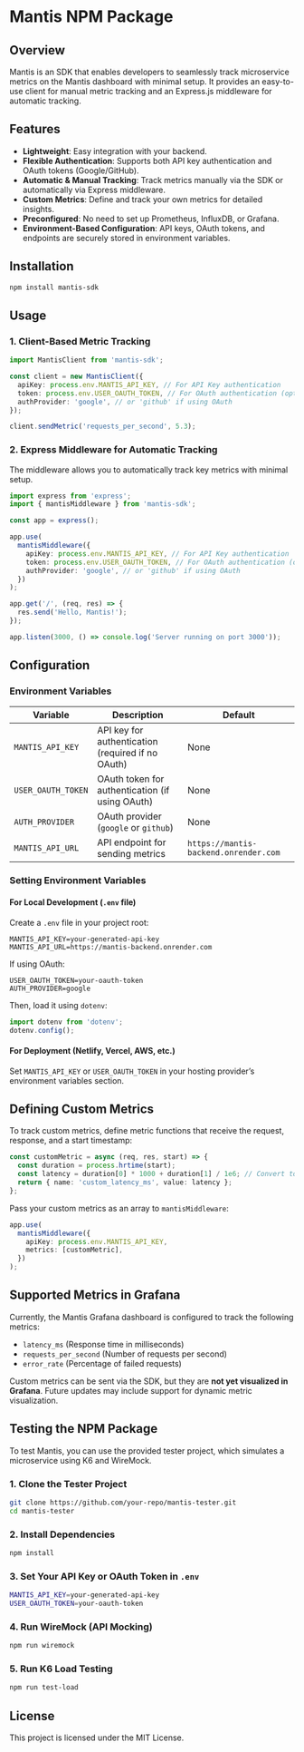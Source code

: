 # Mantis NPM Package

## Overview

Mantis is an SDK that enables developers to seamlessly track microservice metrics on the Mantis dashboard with minimal setup. It provides an easy-to-use client for manual metric tracking and an Express.js middleware for automatic tracking.

## Features

- **Lightweight**: Easy integration with your backend.
- **Flexible Authentication**: Supports both API key authentication and OAuth tokens (Google/GitHub).
- **Automatic & Manual Tracking**: Track metrics manually via the SDK or automatically via Express middleware.
- **Custom Metrics**: Define and track your own metrics for detailed insights.
- **Preconfigured**: No need to set up Prometheus, InfluxDB, or Grafana.
- **Environment-Based Configuration**: API keys, OAuth tokens, and endpoints are securely stored in environment variables.

## Installation

```sh
npm install mantis-sdk
```

## Usage

### 1. Client-Based Metric Tracking

```typescript
import MantisClient from 'mantis-sdk';

const client = new MantisClient({
  apiKey: process.env.MANTIS_API_KEY, // For API Key authentication
  token: process.env.USER_OAUTH_TOKEN, // For OAuth authentication (optional)
  authProvider: 'google', // or 'github' if using OAuth
});

client.sendMetric('requests_per_second', 5.3);
```

### 2. Express Middleware for Automatic Tracking

The middleware allows you to automatically track key metrics with minimal setup.

```typescript
import express from 'express';
import { mantisMiddleware } from 'mantis-sdk';

const app = express();

app.use(
  mantisMiddleware({
    apiKey: process.env.MANTIS_API_KEY, // For API Key authentication
    token: process.env.USER_OAUTH_TOKEN, // For OAuth authentication (optional)
    authProvider: 'google', // or 'github' if using OAuth
  })
);

app.get('/', (req, res) => {
  res.send('Hello, Mantis!');
});

app.listen(3000, () => console.log('Server running on port 3000'));
```

## Configuration

### Environment Variables

| Variable           | Description                                       | Default                               |
| ------------------ | ------------------------------------------------- | ------------------------------------- |
| `MANTIS_API_KEY`   | API key for authentication (required if no OAuth) | None                                  |
| `USER_OAUTH_TOKEN` | OAuth token for authentication (if using OAuth)   | None                                  |
| `AUTH_PROVIDER`    | OAuth provider (`google` or `github`)             | None                                  |
| `MANTIS_API_URL`   | API endpoint for sending metrics                  | `https://mantis-backend.onrender.com` |

### Setting Environment Variables

#### For Local Development (`.env` file)

Create a `.env` file in your project root:

```
MANTIS_API_KEY=your-generated-api-key
MANTIS_API_URL=https://mantis-backend.onrender.com
```

If using OAuth:

```
USER_OAUTH_TOKEN=your-oauth-token
AUTH_PROVIDER=google
```

Then, load it using `dotenv`:

```typescript
import dotenv from 'dotenv';
dotenv.config();
```

#### For Deployment (Netlify, Vercel, AWS, etc.)

Set `MANTIS_API_KEY` or `USER_OAUTH_TOKEN` in your hosting provider’s environment variables section.

## Defining Custom Metrics

To track custom metrics, define metric functions that receive the request, response, and a start timestamp:

```typescript
const customMetric = async (req, res, start) => {
  const duration = process.hrtime(start);
  const latency = duration[0] * 1000 + duration[1] / 1e6; // Convert to milliseconds
  return { name: 'custom_latency_ms', value: latency };
};
```

Pass your custom metrics as an array to `mantisMiddleware`:

```typescript
app.use(
  mantisMiddleware({
    apiKey: process.env.MANTIS_API_KEY,
    metrics: [customMetric],
  })
);
```

## Supported Metrics in Grafana

Currently, the Mantis Grafana dashboard is configured to track the following metrics:

- `latency_ms` (Response time in milliseconds)
- `requests_per_second` (Number of requests per second)
- `error_rate` (Percentage of failed requests)

Custom metrics can be sent via the SDK, but they are **not yet visualized in Grafana**. Future updates may include support for dynamic metric visualization.

## Testing the NPM Package

To test Mantis, you can use the provided tester project, which simulates a microservice using K6 and WireMock.

### 1. Clone the Tester Project

```sh
git clone https://github.com/your-repo/mantis-tester.git
cd mantis-tester
```

### 2. Install Dependencies

```sh
npm install
```

### 3. Set Your API Key or OAuth Token in `.env`

```sh
MANTIS_API_KEY=your-generated-api-key
USER_OAUTH_TOKEN=your-oauth-token
```

### 4. Run WireMock (API Mocking)

```sh
npm run wiremock
```

### 5. Run K6 Load Testing

```sh
npm run test-load
```

## License

This project is licensed under the MIT License.
